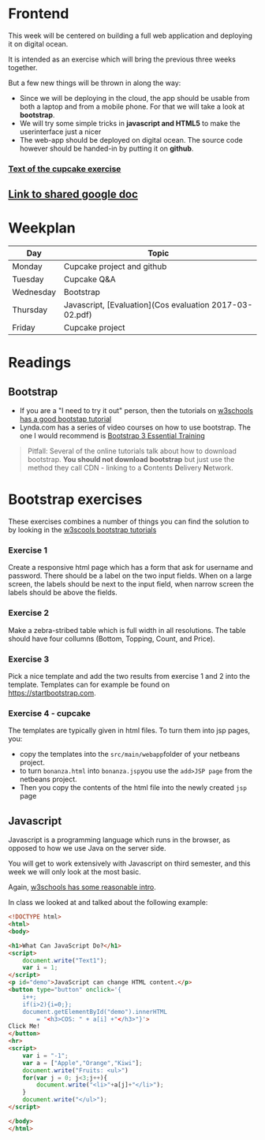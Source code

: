 # Frontend

This week will be centered on building a full web application and deploying it on digital ocean. 

It is intended as an exercise which will bring the previous three weeks together.

But a few new things will be thrown in along the way:

* Since we will be deploying in the cloud, the app should be usable from both a laptop and from a mobile phone. For that we will take a look at **bootstrap**.
* We will try some simple tricks in **javascript and HTML5** to make the userinterface just a nicer
* The web-app should be deployed on digital ocean. The source code however should be handed-in by putting it on **github**.


### [Text of the cupcake exercise](Cupcakes.md)

## [Link to shared google doc](https://docs.google.com/document/d/1x8VzwHrfKeVHiUy9CLpQg57RplmIUQrGPw3RJrBs-r0/edit)

# Weekplan 

Day | Topic
---|---
Monday | Cupcake project and github
Tuesday | Cupcake Q&A
Wednesday | Bootstrap
Thursday | Javascript, [Evaluation](Cos evaluation 2017-03-02.pdf)
Friday | Cupcake project


# Readings

## Bootstrap
* If you are a "I need to try it out" person, then the tutorials on [w3schools has a good bootstap tutorial](https://www.w3schools.com/bootstrap/default.asp)
* Lynda.com has a series of video courses on how to use bootstrap. The one I would recommend is [Bootstrap 3 Essential Training](https://www.lynda.com/Bootstrap-tutorials/Welcome/417641/429420-4.html)

>Pitfall: Several of the online tutorials talk about how to download bootstrap. **You should not download bootstrap** but just use the method they call CDN - linking to a **C**ontents **D**elivery **N**etwork.

# Bootstrap exercises
These exercises combines a number of things you can find the solution to by looking in the [w3scools bootstrap tutorials](https://www.w3schools.com/bootstrap/default.asp)

### Exercise 1
Create a responsive html page which has a form that ask for username and password. There should be a label on the two input fields. When on a large screen, the labels should be next to the input field, when narrow screen the labels should be above the fields.

### Exercise 2
Make a zebra-stribed table which is full width in all resolutions. The table should have four collumns (Bottom, Topping, Count, and Price). 

### Exercise 3
Pick a nice template and add the two results from exercise 1 and 2 into the template. Templates can for example be found on https://startbootstrap.com.

### Exercise 4 - cupcake
The templates are typically given in html files. To turn them into jsp pages, you:

* copy the templates into the `src/main/webapp`folder of your netbeans project.
* to turn `bonanza.html` into `bonanza.jsp`you use the `add>JSP page` from the netbeans project. 
* Then you copy the contents of the html file into the newly created `jsp` page

## Javascript
Javascript is a programming language which runs in the browser, as opposed to how we use Java on the server side.

You will get to work extensively with Javascript on third semester, and this week we will only look at the most basic.

Again, [w3schools has some reasonable intro](https://www.w3schools.com/js/default.asp).

In class we looked at and talked about the following example:

```html
<!DOCTYPE html>
<html>
<body>

<h1>What Can JavaScript Do?</h1>
<script>
	document.write("Text1");
	var i = 1;
</script>
<p id="demo">JavaScript can change HTML content.</p>
<button type="button" onclick='{
	i++; 
	if(i>2){i=0;}; 
	document.getElementById("demo").innerHTML 
		= "<h3>COS: " + a[i] +"</h3>"}'>
Click Me!
</button>
<hr>
<script>
	var i = "-1";
	var a = ["Apple","Orange","Kiwi"];
	document.write("Fruits: <ul>")
	for(var j = 0; j<3;j++){
		document.write("<li>"+a[j]+"</li>");
	}
	document.write("</ul>");
</script>

</body>
</html>
```



